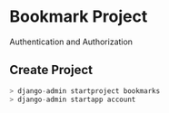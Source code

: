 # Bookmark Project
Authentication and Authorization

## Create Project
```python
> django-admin startproject bookmarks
> django-admin startapp account
```